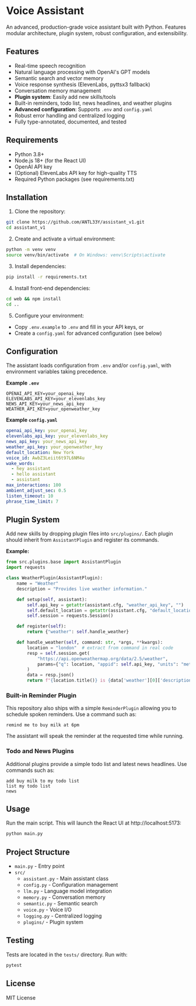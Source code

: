 # Voice Assistant

An advanced, production-grade voice assistant built with Python. Features modular architecture, plugin system, robust configuration, and extensibility.

## Features

- Real-time speech recognition
- Natural language processing with OpenAI's GPT models
- Semantic search and vector memory
- Voice response synthesis (ElevenLabs, pyttsx3 fallback)
- Conversation memory management
- **Plugin system**: Easily add new skills/tools
- Built-in reminders, todo list, news headlines, and weather plugins
- **Advanced configuration**: Supports `.env` and `config.yaml`
- Robust error handling and centralized logging
- Fully type-annotated, documented, and tested

## Requirements

- Python 3.8+
- Node.js 18+ (for the React UI)
- OpenAI API key
- (Optional) ElevenLabs API key for high-quality TTS
- Required Python packages (see requirements.txt)

## Installation

1. Clone the repository:
```bash
git clone https://github.com/ANTL33Y/assistant_v1.git
cd assistant_v1
```

2. Create and activate a virtual environment:
```bash
python -m venv venv
source venv/bin/activate  # On Windows: venv\Scripts\activate
```

3. Install dependencies:
```bash
pip install -r requirements.txt
```
4. Install front-end dependencies:
```bash
cd web && npm install
cd ..
```

5. Configure your environment:

- Copy `.env.example` to `.env` and fill in your API keys, or
- Create a `config.yaml` for advanced configuration (see below)

## Configuration

The assistant loads configuration from `.env` and/or `config.yaml`, with environment variables taking precedence.

**Example `.env`**
```
OPENAI_API_KEY=your_openai_key
ELEVENLABS_API_KEY=your_elevenlabs_key
NEWS_API_KEY=your_news_api_key
WEATHER_API_KEY=your_openweather_key
```

**Example `config.yaml`**
```yaml
openai_api_key: your_openai_key
elevenlabs_api_key: your_elevenlabs_key
news_api_key: your_news_api_key
weather_api_key: your_openweather_key
default_location: New York
voice_id: AwbZ3Leiit6t97L6NM4u
wake_words:
  - hey assistant
  - hello assistant
  - assistant
max_interactions: 100
ambient_adjust_sec: 0.5
listen_timeout: 10
phrase_time_limit: 7
```

## Plugin System

Add new skills by dropping plugin files into `src/plugins/`. Each plugin should inherit from `AssistantPlugin` and register its commands.

**Example:**
```python
from src.plugins.base import AssistantPlugin
import requests

class WeatherPlugin(AssistantPlugin):
    name = "Weather"
    description = "Provides live weather information."

    def setup(self, assistant):
        self.api_key = getattr(assistant.cfg, "weather_api_key", "")
        self.default_location = getattr(assistant.cfg, "default_location", "New York")
        self.session = requests.Session()

    def register(self):
        return {"weather": self.handle_weather}

    def handle_weather(self, command: str, *args, **kwargs):
        location = "london"  # extract from command in real code
        resp = self.session.get(
            "https://api.openweathermap.org/data/2.5/weather",
            params={"q": location, "appid": self.api_key, "units": "metric"},
        )
        data = resp.json()
        return f"{location.title()} is {data['weather'][0]['description']} and {data['main']['temp']}°C"
```

### Built-in Reminder Plugin

This repository also ships with a simple `ReminderPlugin` allowing you to schedule spoken reminders.
Use a command such as:

```
remind me to buy milk at 6pm
```

The assistant will speak the reminder at the requested time while running.

### Todo and News Plugins

Additional plugins provide a simple todo list and latest news headlines.
Use commands such as:

```
add buy milk to my todo list
list my todo list
news
```

## Usage

Run the main script. This will launch the React UI at http://localhost:5173:
```bash
python main.py
```
## Project Structure

- `main.py` - Entry point
- `src/`
  - `assistant.py` - Main assistant class
  - `config.py` - Configuration management
  - `llm.py` - Language model integration
  - `memory.py` - Conversation memory
  - `semantic.py` - Semantic search
  - `voice.py` - Voice I/O
  - `logging.py` - Centralized logging
  - `plugins/` - Plugin system

## Testing

Tests are located in the `tests/` directory. Run with:
```bash
pytest
```

## License

MIT License
